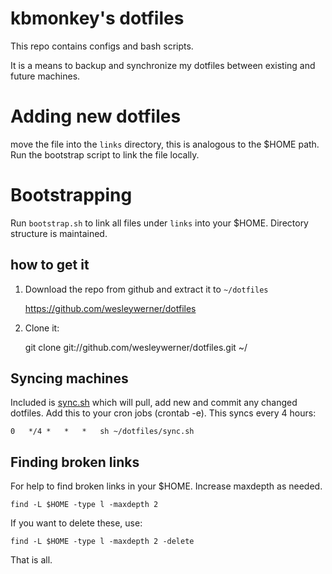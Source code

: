 # kbmonkey's dotfiles

This repo contains configs and bash scripts.

It is a means to backup and synchronize my dotfiles between existing and future machines.

# Adding new dotfiles

move the file into the `links` directory, this is analogous to the $HOME path. Run the bootstrap script to link the file locally.

# Bootstrapping

Run `bootstrap.sh` to link all files under `links` into your $HOME. Directory structure is maintained.

## how to get it

1) Download the repo from github and extract it to `~/dotfiles`

    https://github.com/wesleywerner/dotfiles

2) Clone it:

    git clone git://github.com/wesleywerner/dotfiles.git ~/

## Syncing machines

Included is [sync.sh](sync.sh) which will pull, add new and commit any changed dotfiles. Add this to your cron jobs (crontab -e). This syncs every 4 hours:

    0   */4 *   *   *   sh ~/dotfiles/sync.sh

## Finding broken links

For help to find broken links in your $HOME. Increase maxdepth as needed.

    find -L $HOME -type l -maxdepth 2

If you want to delete these, use:

    find -L $HOME -type l -maxdepth 2 -delete

That is all.
